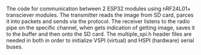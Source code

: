 The code for communication between 2 ESP32 modules using nRF24L01+ transciever modules. 
The transmitter reads the image from SD card, parces it into packets and sends via the protocol.
The receiver listens to the radio pipe on the specific channel, when gets indication of getting image, saves it to the buffer and then onto the SD card. 
The multiple_spi.h header files are needed in both in order to initialize VSPI (virtual) and HSPI (hardware) serial buses. 
